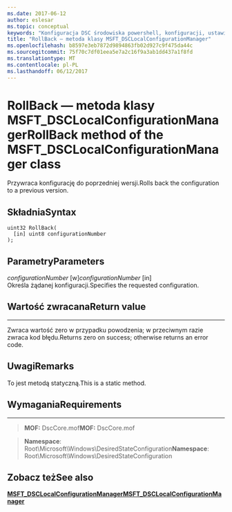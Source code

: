 ```yaml
---
ms.date: 2017-06-12
author: eslesar
ms.topic: conceptual
keywords: "Konfiguracja DSC środowiska powershell, konfiguracji, ustawienia"
title: "RollBack — metoda klasy MSFT_DSCLocalConfigurationManager"
ms.openlocfilehash: b8597e3eb7872d9894863fb02d927c9f475da44c
ms.sourcegitcommit: 75f70c7df01eea5e7a2c16f9a3ab1dd437a1f8fd
ms.translationtype: MT
ms.contentlocale: pl-PL
ms.lasthandoff: 06/12/2017
---
```

# <a name="rollback-method-of-the-msftdsclocalconfigurationmanager-class"></a><span data-ttu-id="7c271-103">RollBack — metoda klasy MSFT_DSCLocalConfigurationManager</span><span class="sxs-lookup"><span data-stu-id="7c271-103">RollBack method of the MSFT_DSCLocalConfigurationManager class</span></span>

<span data-ttu-id="7c271-104">Przywraca konfigurację do poprzedniej wersji.</span><span class="sxs-lookup"><span data-stu-id="7c271-104">Rolls back the configuration to a previous version.</span></span>

<a name="syntax"></a><span data-ttu-id="7c271-105">Składnia</span><span class="sxs-lookup"><span data-stu-id="7c271-105">Syntax</span></span>
------

```mof
uint32 RollBack(
  [in] uint8 configurationNumber
);
```

<a name="parameters"></a><span data-ttu-id="7c271-106">Parametry</span><span class="sxs-lookup"><span data-stu-id="7c271-106">Parameters</span></span>
----------

<span data-ttu-id="7c271-107">*configurationNumber* \[w\]</span><span class="sxs-lookup"><span data-stu-id="7c271-107">*configurationNumber* \[in\]</span></span>  
<span data-ttu-id="7c271-108">Określa żądanej konfiguracji.</span><span class="sxs-lookup"><span data-stu-id="7c271-108">Specifies the requested configuration.</span></span> 

## <a name="return-value"></a><span data-ttu-id="7c271-109">Wartość zwracana</span><span class="sxs-lookup"><span data-stu-id="7c271-109">Return value</span></span>
------------

<span data-ttu-id="7c271-110">Zwraca wartość zero w przypadku powodzenia; w przeciwnym razie zwraca kod błędu.</span><span class="sxs-lookup"><span data-stu-id="7c271-110">Returns zero on success; otherwise returns an error code.</span></span>

## <a name="remarks"></a><span data-ttu-id="7c271-111">Uwagi</span><span class="sxs-lookup"><span data-stu-id="7c271-111">Remarks</span></span>

<span data-ttu-id="7c271-112">To jest metodą statyczną.</span><span class="sxs-lookup"><span data-stu-id="7c271-112">This is a static method.</span></span>

## <a name="requirements"></a><span data-ttu-id="7c271-113">Wymagania</span><span class="sxs-lookup"><span data-stu-id="7c271-113">Requirements</span></span>
------------
><span data-ttu-id="7c271-114">**MOF:** DscCore.mof</span><span class="sxs-lookup"><span data-stu-id="7c271-114">**MOF:** DscCore.mof</span></span>

><span data-ttu-id="7c271-115">**Namespace**: Root\Microsoft\Windows\DesiredStateConfiguration</span><span class="sxs-lookup"><span data-stu-id="7c271-115">**Namespace**: Root\Microsoft\Windows\DesiredStateConfiguration</span></span>


## <a name="see-also"></a><span data-ttu-id="7c271-116">Zobacz też</span><span class="sxs-lookup"><span data-stu-id="7c271-116">See also</span></span>


[<span data-ttu-id="7c271-117">**MSFT_DSCLocalConfigurationManager**</span><span class="sxs-lookup"><span data-stu-id="7c271-117">**MSFT_DSCLocalConfigurationManager**</span></span>](msft-dsclocalconfigurationmanager.md)


 

 



